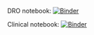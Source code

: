 
DRO notebook:
[![Binder](https://mybinder.org/badge_logo.svg)](https://mybinder.org/v2/gh/notZaki/notebooks-TF6.1/master?urlpath=pluto/open?path=%2Fhome%2Fjovyan%2FshowDRO.jl)

Clinical notebook:
[![Binder](https://mybinder.org/badge_logo.svg)](https://mybinder.org/v2/gh/notZaki/notebooks-TF6.1/master?urlpath=pluto/open?path=%2Fhome%2Fjovyan%2FshowClinical.jl)
